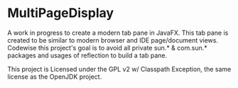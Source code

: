 MultiPageDisplay
================

A work in progress to create a modern tab pane in JavaFX.
This tab pane is created to be similar to modern browser and IDE
page/document views.
Codewise this project's goal is to avoid all private sun.* &
com.sun.* packages and usages of reflection to build a tab pane.

This project is Licensed under the GPL v2 w/ Classpath Exception, the
same license as the OpenJDK project.